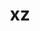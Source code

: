 ---
title: "xz"
layout: cache
categories: [package, develop-2024-06-02]
meta: {"versions": ["5.4.6"], "compilers": ["apple-clang@=15.0.0", "cce@=15.0.1", "gcc@=10.2.1", "gcc@=10.3.0", "gcc@=11.1.0", "gcc@=11.4.0", "gcc@=12.3.0", "gcc@=7.3.1", "gcc@=7.5.0", "gcc@=9.4.0", "intel@=2021.10.0", "msvc@=19.39.33523", "oneapi@=2023.2.0", "oneapi@=2024.0.0"], "oss": ["amzn2", "centos7", "rhel8", "sle_hpc15", "ubuntu18.04", "ubuntu20.04", "ubuntu22.04", "ventura", "windows10.0.20348"], "platforms": ["darwin", "linux", "windows"], "targets": ["aarch64", "neoverse_n1", "neoverse_v1", "neoverse_v2", "ppc64le", "x86_64", "x86_64_v3", "x86_64_v4", "zen4"], "stacks": ["aws-isc", "aws-isc-aarch64", "aws-pcluster-neoverse_v1", "aws-pcluster-x86_64_v4", "build_systems", "data-vis-sdk", "developer-tools", "developer-tools-manylinux2014", "e4s", "e4s-cray-rhel", "e4s-cray-sles", "e4s-neoverse-v2", "e4s-neoverse_v1", "e4s-oneapi", "e4s-power", "e4s-rocm-external", "ml-darwin-aarch64-mps", "ml-linux-x86_64-cpu", "ml-linux-x86_64-cuda", "radiuss", "radiuss-aws", "radiuss-aws-aarch64", "root", "tutorial", "windows-vis"], "num_specs": 28, "num_specs_by_stack": {"ml-darwin-aarch64-mps": 1, "root": 28, "radiuss-aws-aarch64": 2, "aws-isc-aarch64": 2, "aws-pcluster-neoverse_v1": 2, "aws-pcluster-x86_64_v4": 6, "aws-isc": 1, "radiuss-aws": 1, "e4s-cray-rhel": 1, "developer-tools-manylinux2014": 1, "e4s-power": 1, "e4s-cray-sles": 1, "radiuss": 1, "developer-tools": 1, "build_systems": 1, "data-vis-sdk": 1, "e4s-neoverse_v1": 1, "e4s-neoverse-v2": 1, "tutorial": 2, "ml-linux-x86_64-cuda": 1, "e4s-rocm-external": 1, "ml-linux-x86_64-cpu": 1, "e4s": 1, "e4s-oneapi": 1, "windows-vis": 1}}
spec_details: [{"hash": "nrzvy3emno3sqpjnhppe2xfq7okvzyml", "compiler": "apple-clang@=15.0.0", "versions": ["5.4.6"], "os": "ventura", "platform": "darwin", "target": "aarch64", "variants": ["build_system=autotools", "libs=shared,static", "~pic"], "stacks": ["ml-darwin-aarch64-mps", "root"], "size": "-", "tarball": "https://binaries.spack.io/releases/develop-2024-06-02/build_cache/darwin-ventura-aarch64/apple-clang-15.0.0/xz-5.4.6/darwin-ventura-aarch64-apple-clang-15.0.0-xz-5.4.6-nrzvy3emno3sqpjnhppe2xfq7okvzyml.spack"}, {"hash": "r7wvfkudhpxuustlme5gthm5awbyyorc", "compiler": "gcc@=7.3.1", "versions": ["5.4.6"], "os": "amzn2", "platform": "linux", "target": "aarch64", "variants": ["build_system=autotools", "libs=shared,static", "~pic"], "stacks": ["radiuss-aws-aarch64", "root"], "size": "-", "tarball": "https://binaries.spack.io/releases/develop-2024-06-02/build_cache/linux-amzn2-aarch64/gcc-7.3.1/xz-5.4.6/linux-amzn2-aarch64-gcc-7.3.1-xz-5.4.6-r7wvfkudhpxuustlme5gthm5awbyyorc.spack"}, {"hash": "frxnaf7h2ahhfws5defe6nyrq7ly4f3t", "compiler": "gcc@=7.3.1", "versions": ["5.4.6"], "os": "amzn2", "platform": "linux", "target": "aarch64", "variants": ["build_system=autotools", "libs=shared,static", "+pic"], "stacks": ["aws-isc-aarch64", "root"], "size": "-", "tarball": "https://binaries.spack.io/releases/develop-2024-06-02/build_cache/linux-amzn2-aarch64/gcc-7.3.1/xz-5.4.6/linux-amzn2-aarch64-gcc-7.3.1-xz-5.4.6-frxnaf7h2ahhfws5defe6nyrq7ly4f3t.spack"}, {"hash": "xlgwv5bmmer5oyrnnxm3dov47f6gf5zl", "compiler": "gcc@=7.3.1", "versions": ["5.4.6"], "os": "amzn2", "platform": "linux", "target": "neoverse_n1", "variants": ["build_system=autotools", "libs=shared,static", "+pic"], "stacks": ["aws-isc-aarch64", "root"], "size": "-", "tarball": "https://binaries.spack.io/releases/develop-2024-06-02/build_cache/linux-amzn2-neoverse_n1/gcc-7.3.1/xz-5.4.6/linux-amzn2-neoverse_n1-gcc-7.3.1-xz-5.4.6-xlgwv5bmmer5oyrnnxm3dov47f6gf5zl.spack"}, {"hash": "puth76yb5ofv2nvcgsijptybtd5iyjre", "compiler": "gcc@=7.3.1", "versions": ["5.4.6"], "os": "amzn2", "platform": "linux", "target": "neoverse_n1", "variants": ["build_system=autotools", "libs=shared,static", "~pic"], "stacks": ["radiuss-aws-aarch64", "root"], "size": "-", "tarball": "https://binaries.spack.io/releases/develop-2024-06-02/build_cache/linux-amzn2-neoverse_n1/gcc-7.3.1/xz-5.4.6/linux-amzn2-neoverse_n1-gcc-7.3.1-xz-5.4.6-puth76yb5ofv2nvcgsijptybtd5iyjre.spack"}, {"hash": "5ewzhchzlyzafncmdrgkdxr7crxv2qld", "compiler": "gcc@=12.3.0", "versions": ["5.4.6"], "os": "amzn2", "platform": "linux", "target": "neoverse_n1", "variants": ["build_system=autotools", "libs=shared,static", "~pic"], "stacks": ["aws-pcluster-neoverse_v1", "root"], "size": "-", "tarball": "https://binaries.spack.io/releases/develop-2024-06-02/build_cache/linux-amzn2-neoverse_n1/gcc-12.3.0/xz-5.4.6/linux-amzn2-neoverse_n1-gcc-12.3.0-xz-5.4.6-5ewzhchzlyzafncmdrgkdxr7crxv2qld.spack"}, {"hash": "todf7duyxkqlre3osxedvk4z5lk7pgom", "compiler": "gcc@=12.3.0", "versions": ["5.4.6"], "os": "amzn2", "platform": "linux", "target": "neoverse_v1", "variants": ["build_system=autotools", "libs=shared,static", "~pic"], "stacks": ["aws-pcluster-neoverse_v1", "root"], "size": "-", "tarball": "https://binaries.spack.io/releases/develop-2024-06-02/build_cache/linux-amzn2-neoverse_v1/gcc-12.3.0/xz-5.4.6/linux-amzn2-neoverse_v1-gcc-12.3.0-xz-5.4.6-todf7duyxkqlre3osxedvk4z5lk7pgom.spack"}, {"hash": "lykncsbtzchcklnyyxtgcsfogu32hmoy", "compiler": "gcc@=12.3.0", "versions": ["5.4.6"], "os": "amzn2", "platform": "linux", "target": "x86_64_v3", "variants": ["build_system=autotools", "libs=shared,static", "~pic"], "stacks": ["root", "aws-pcluster-x86_64_v4"], "size": "-", "tarball": "https://binaries.spack.io/releases/develop-2024-06-02/build_cache/linux-amzn2-x86_64_v3/gcc-12.3.0/xz-5.4.6/linux-amzn2-x86_64_v3-gcc-12.3.0-xz-5.4.6-lykncsbtzchcklnyyxtgcsfogu32hmoy.spack"}, {"hash": "ft3vhh3syv6lexygtxujpytyozyiaihv", "compiler": "gcc@=7.3.1", "versions": ["5.4.6"], "os": "amzn2", "platform": "linux", "target": "x86_64_v3", "variants": ["build_system=autotools", "libs=shared,static", "+pic"], "stacks": ["aws-isc", "root"], "size": "-", "tarball": "https://binaries.spack.io/releases/develop-2024-06-02/build_cache/linux-amzn2-x86_64_v3/gcc-7.3.1/xz-5.4.6/linux-amzn2-x86_64_v3-gcc-7.3.1-xz-5.4.6-ft3vhh3syv6lexygtxujpytyozyiaihv.spack"}, {"hash": "bb2gpukimik6q2n6bn2vsqd2gvguofkl", "compiler": "gcc@=7.3.1", "versions": ["5.4.6"], "os": "amzn2", "platform": "linux", "target": "x86_64_v3", "variants": ["build_system=autotools", "libs=shared,static", "~pic"], "stacks": ["root", "radiuss-aws"], "size": "-", "tarball": "https://binaries.spack.io/releases/develop-2024-06-02/build_cache/linux-amzn2-x86_64_v3/gcc-7.3.1/xz-5.4.6/linux-amzn2-x86_64_v3-gcc-7.3.1-xz-5.4.6-bb2gpukimik6q2n6bn2vsqd2gvguofkl.spack"}, {"hash": "dgm72rk2mqwusbuahtwtgipnasymqhyp", "compiler": "cce@=15.0.1", "versions": ["5.4.6"], "os": "rhel8", "platform": "linux", "target": "zen4", "variants": ["build_system=autotools", "libs=shared,static", "+pic"], "stacks": ["e4s-cray-rhel", "root"], "size": "-", "tarball": "https://binaries.spack.io/releases/develop-2024-06-02/build_cache/linux-rhel8-zen4/cce-15.0.1/xz-5.4.6/linux-rhel8-zen4-cce-15.0.1-xz-5.4.6-dgm72rk2mqwusbuahtwtgipnasymqhyp.spack"}, {"hash": "mdbljdsnqct4puplfvvuchkk2t2xv7hr", "compiler": "oneapi@=2023.2.0", "versions": ["5.4.6"], "os": "amzn2", "platform": "linux", "target": "x86_64_v3", "variants": ["build_system=autotools", "libs=shared,static", "~pic"], "stacks": ["root", "aws-pcluster-x86_64_v4"], "size": "-", "tarball": "https://binaries.spack.io/releases/develop-2024-06-02/build_cache/linux-amzn2-x86_64_v3/oneapi-2023.2.0/xz-5.4.6/linux-amzn2-x86_64_v3-oneapi-2023.2.0-xz-5.4.6-mdbljdsnqct4puplfvvuchkk2t2xv7hr.spack"}, {"hash": "fedvnjbz3emik42fvha44pkj3tiy5rim", "compiler": "intel@=2021.10.0", "versions": ["5.4.6"], "os": "amzn2", "platform": "linux", "target": "x86_64_v3", "variants": ["build_system=autotools", "libs=shared,static", "~pic"], "stacks": ["root", "aws-pcluster-x86_64_v4"], "size": "-", "tarball": "https://binaries.spack.io/releases/develop-2024-06-02/build_cache/linux-amzn2-x86_64_v3/intel-2021.10.0/xz-5.4.6/linux-amzn2-x86_64_v3-intel-2021.10.0-xz-5.4.6-fedvnjbz3emik42fvha44pkj3tiy5rim.spack"}, {"hash": "l5uk7mvmcmihwhilrcqtxrlrt4g5hgwb", "compiler": "gcc@=12.3.0", "versions": ["5.4.6"], "os": "amzn2", "platform": "linux", "target": "x86_64_v4", "variants": ["build_system=autotools", "libs=shared,static", "~pic"], "stacks": ["root", "aws-pcluster-x86_64_v4"], "size": "-", "tarball": "https://binaries.spack.io/releases/develop-2024-06-02/build_cache/linux-amzn2-x86_64_v4/gcc-12.3.0/xz-5.4.6/linux-amzn2-x86_64_v4-gcc-12.3.0-xz-5.4.6-l5uk7mvmcmihwhilrcqtxrlrt4g5hgwb.spack"}, {"hash": "s5dtdp4ff45wsxsimjsf3dlii7wwpixj", "compiler": "oneapi@=2023.2.0", "versions": ["5.4.6"], "os": "amzn2", "platform": "linux", "target": "x86_64_v4", "variants": ["build_system=autotools", "libs=shared,static", "~pic"], "stacks": ["root", "aws-pcluster-x86_64_v4"], "size": "-", "tarball": "https://binaries.spack.io/releases/develop-2024-06-02/build_cache/linux-amzn2-x86_64_v4/oneapi-2023.2.0/xz-5.4.6/linux-amzn2-x86_64_v4-oneapi-2023.2.0-xz-5.4.6-s5dtdp4ff45wsxsimjsf3dlii7wwpixj.spack"}, {"hash": "lmenut5zyyoshmbuybmk63wphguuupbp", "compiler": "intel@=2021.10.0", "versions": ["5.4.6"], "os": "amzn2", "platform": "linux", "target": "x86_64_v4", "variants": ["build_system=autotools", "libs=shared,static", "~pic"], "stacks": ["root", "aws-pcluster-x86_64_v4"], "size": "-", "tarball": "https://binaries.spack.io/releases/develop-2024-06-02/build_cache/linux-amzn2-x86_64_v4/intel-2021.10.0/xz-5.4.6/linux-amzn2-x86_64_v4-intel-2021.10.0-xz-5.4.6-lmenut5zyyoshmbuybmk63wphguuupbp.spack"}, {"hash": "3x3a7gtphjcgadc46ydgnc3hfog3pkry", "compiler": "gcc@=10.2.1", "versions": ["5.4.6"], "os": "centos7", "platform": "linux", "target": "x86_64_v3", "variants": ["build_system=autotools", "libs=shared,static", "~pic"], "stacks": ["developer-tools-manylinux2014", "root"], "size": "-", "tarball": "https://binaries.spack.io/releases/develop-2024-06-02/build_cache/linux-centos7-x86_64_v3/gcc-10.2.1/xz-5.4.6/linux-centos7-x86_64_v3-gcc-10.2.1-xz-5.4.6-3x3a7gtphjcgadc46ydgnc3hfog3pkry.spack"}, {"hash": "phebnstjqmjrj7dm5qedd4vpbqa4bjhe", "compiler": "gcc@=9.4.0", "versions": ["5.4.6"], "os": "ubuntu20.04", "platform": "linux", "target": "ppc64le", "variants": ["build_system=autotools", "libs=shared,static", "+pic"], "stacks": ["e4s-power", "root"], "size": "-", "tarball": "https://binaries.spack.io/releases/develop-2024-06-02/build_cache/linux-ubuntu20.04-ppc64le/gcc-9.4.0/xz-5.4.6/linux-ubuntu20.04-ppc64le-gcc-9.4.0-xz-5.4.6-phebnstjqmjrj7dm5qedd4vpbqa4bjhe.spack"}, {"hash": "rujyihvxtyi4m2ogy3au7vehbrnyfqjn", "compiler": "gcc@=10.3.0", "versions": ["5.4.6"], "os": "sle_hpc15", "platform": "linux", "target": "x86_64_v4", "variants": ["build_system=autotools", "libs=shared,static", "+pic"], "stacks": ["e4s-cray-sles", "root"], "size": "-", "tarball": "https://binaries.spack.io/releases/develop-2024-06-02/build_cache/linux-sle_hpc15-x86_64_v4/gcc-10.3.0/xz-5.4.6/linux-sle_hpc15-x86_64_v4-gcc-10.3.0-xz-5.4.6-rujyihvxtyi4m2ogy3au7vehbrnyfqjn.spack"}, {"hash": "s3abploipaw2bwdgdwu5nfek6mjdg2va", "compiler": "gcc@=7.5.0", "versions": ["5.4.6"], "os": "ubuntu18.04", "platform": "linux", "target": "x86_64_v3", "variants": ["build_system=autotools", "libs=shared,static", "~pic"], "stacks": ["radiuss", "developer-tools", "root", "build_systems"], "size": "-", "tarball": "https://binaries.spack.io/releases/develop-2024-06-02/build_cache/linux-ubuntu18.04-x86_64_v3/gcc-7.5.0/xz-5.4.6/linux-ubuntu18.04-x86_64_v3-gcc-7.5.0-xz-5.4.6-s3abploipaw2bwdgdwu5nfek6mjdg2va.spack"}, {"hash": "j73oouew4bs2hczlwqqpwy5rbww3rmmd", "compiler": "gcc@=11.1.0", "versions": ["5.4.6"], "os": "ubuntu20.04", "platform": "linux", "target": "x86_64_v3", "variants": ["build_system=autotools", "libs=shared,static", "~pic"], "stacks": ["data-vis-sdk", "root"], "size": "-", "tarball": "https://binaries.spack.io/releases/develop-2024-06-02/build_cache/linux-ubuntu20.04-x86_64_v3/gcc-11.1.0/xz-5.4.6/linux-ubuntu20.04-x86_64_v3-gcc-11.1.0-xz-5.4.6-j73oouew4bs2hczlwqqpwy5rbww3rmmd.spack"}, {"hash": "7dpvlcywtx2ho6euw65kgvje336crs2o", "compiler": "gcc@=11.4.0", "versions": ["5.4.6"], "os": "ubuntu22.04", "platform": "linux", "target": "neoverse_v1", "variants": ["build_system=autotools", "libs=shared,static", "+pic"], "stacks": ["e4s-neoverse_v1", "root"], "size": "-", "tarball": "https://binaries.spack.io/releases/develop-2024-06-02/build_cache/linux-ubuntu22.04-neoverse_v1/gcc-11.4.0/xz-5.4.6/linux-ubuntu22.04-neoverse_v1-gcc-11.4.0-xz-5.4.6-7dpvlcywtx2ho6euw65kgvje336crs2o.spack"}, {"hash": "tgi32mz2pg7dkpfk7n6c5vshtcflndug", "compiler": "gcc@=11.4.0", "versions": ["5.4.6"], "os": "ubuntu22.04", "platform": "linux", "target": "neoverse_v2", "variants": ["build_system=autotools", "libs=shared,static", "+pic"], "stacks": ["e4s-neoverse-v2", "root"], "size": "-", "tarball": "https://binaries.spack.io/releases/develop-2024-06-02/build_cache/linux-ubuntu22.04-neoverse_v2/gcc-11.4.0/xz-5.4.6/linux-ubuntu22.04-neoverse_v2-gcc-11.4.0-xz-5.4.6-tgi32mz2pg7dkpfk7n6c5vshtcflndug.spack"}, {"hash": "imwcbq7jfwsydglixtbolderdyxsrfc4", "compiler": "gcc@=11.4.0", "versions": ["5.4.6"], "os": "ubuntu22.04", "platform": "linux", "target": "x86_64_v3", "variants": ["build_system=autotools", "libs=shared,static", "~pic"], "stacks": ["tutorial", "ml-linux-x86_64-cuda", "e4s-rocm-external", "root", "ml-linux-x86_64-cpu"], "size": "-", "tarball": "https://binaries.spack.io/releases/develop-2024-06-02/build_cache/linux-ubuntu22.04-x86_64_v3/gcc-11.4.0/xz-5.4.6/linux-ubuntu22.04-x86_64_v3-gcc-11.4.0-xz-5.4.6-imwcbq7jfwsydglixtbolderdyxsrfc4.spack"}, {"hash": "aujvqk5jpgafpw7hyp6whpvsuofatifa", "compiler": "gcc@=11.4.0", "versions": ["5.4.6"], "os": "ubuntu22.04", "platform": "linux", "target": "x86_64_v3", "variants": ["build_system=autotools", "libs=shared,static", "+pic"], "stacks": ["e4s", "root"], "size": "-", "tarball": "https://binaries.spack.io/releases/develop-2024-06-02/build_cache/linux-ubuntu22.04-x86_64_v3/gcc-11.4.0/xz-5.4.6/linux-ubuntu22.04-x86_64_v3-gcc-11.4.0-xz-5.4.6-aujvqk5jpgafpw7hyp6whpvsuofatifa.spack"}, {"hash": "ky2gsd63kkmp6tivsbzi3d4rheo7sost", "compiler": "oneapi@=2024.0.0", "versions": ["5.4.6"], "os": "ubuntu22.04", "platform": "linux", "target": "x86_64_v3", "variants": ["build_system=autotools", "libs=shared,static", "+pic"], "stacks": ["e4s-oneapi", "root"], "size": "-", "tarball": "https://binaries.spack.io/releases/develop-2024-06-02/build_cache/linux-ubuntu22.04-x86_64_v3/oneapi-2024.0.0/xz-5.4.6/linux-ubuntu22.04-x86_64_v3-oneapi-2024.0.0-xz-5.4.6-ky2gsd63kkmp6tivsbzi3d4rheo7sost.spack"}, {"hash": "fa4tildpgtcnasc5uwqca2bgrwyojpxg", "compiler": "gcc@=12.3.0", "versions": ["5.4.6"], "os": "ubuntu22.04", "platform": "linux", "target": "x86_64_v3", "variants": ["build_system=autotools", "libs=shared,static", "~pic"], "stacks": ["tutorial", "root"], "size": "-", "tarball": "https://binaries.spack.io/releases/develop-2024-06-02/build_cache/linux-ubuntu22.04-x86_64_v3/gcc-12.3.0/xz-5.4.6/linux-ubuntu22.04-x86_64_v3-gcc-12.3.0-xz-5.4.6-fa4tildpgtcnasc5uwqca2bgrwyojpxg.spack"}, {"hash": "yidzm2jfgddqfgjpf3oplfjqxz7qjzur", "compiler": "msvc@=19.39.33523", "versions": ["5.4.6"], "os": "windows10.0.20348", "platform": "windows", "target": "x86_64", "variants": ["build_system=msbuild", "libs=shared,static", "~pic"], "stacks": ["windows-vis", "root"], "size": "-", "tarball": "https://binaries.spack.io/releases/develop-2024-06-02/build_cache/windows-windows10.0.20348-x86_64/msvc-19.39.33523/xz-5.4.6/windows-windows10.0.20348-x86_64-msvc-19.39.33523-xz-5.4.6-yidzm2jfgddqfgjpf3oplfjqxz7qjzur.spack"}]
---